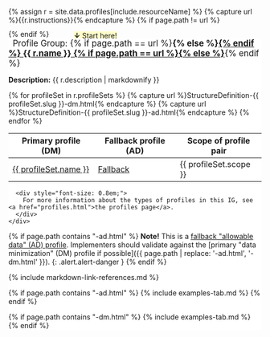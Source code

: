 {% assign r = site.data.profiles[include.resourceName]  %}
{% capture url %}{{r.instructions}}{% endcapture %}
{% if page.path != url %}
<div style="padding-left: 9.3em; margin-bottom:-1.4em;"><span class="highlight"><strong>&darr;</strong> Start here!</span></div>
{% endif %}
<div class="well profile-set-nav" style="background-color: #fff; margin-top: 2em; width: 100%;">
    <div style="font-size: 1.2em; margin-top: -1.7em;">
      <span style="background-color: #fff; padding-left: 0.5em; padding-right: 0.5em;">
        Profile Group:
        {% if page.path == url %}<strong>{% else %}<a style="font-weight: bold; text-decoration: underline;" href="{{ url }}">{% endif %}
          {{ r.name }}
        {% if page.path == url %}</strong>{% else %}</a>{% endif %}
      </span>
    </div>
    <div style="margin-top: 1em;">
      <p><strong>Description:</strong> {{ r.description | markdownify }}</p>
      <table class="table">
          <thead>
              <tr>
                  <th>Primary profile (DM)</th>
                  <th>Fallback profile (AD)</th>
                  <th>Scope of profile pair</th>
              </tr>
          </thead>
          <tbody>
              {% for profileSet in r.profileSets %}
              <tr>
                  {% capture url %}StructureDefinition-{{ profileSet.slug }}-dm.html{% endcapture %}
                  <td class="{% if page.path == url %}active-page{% endif %}">
                    <a href="{{ url }}">{{ profileSet.name }}</a>
                  </td>
                  {% capture url %}StructureDefinition-{{ profileSet.slug }}-ad.html{% endcapture %}
                  <td class="{% if page.path == url %}active-page{% endif %}">
                      <a href="{{ url }}">Fallback</a>
                  </td>
                  <td>{{ profileSet.scope }}</td>
              </tr>
              {% endfor %}
          </tbody>
      </table>

      <div style="font-size: 0.8em;">
        For more information about the types of profiles in this IG, see <a href="profiles.html">the profiles page</a>.
      </div>
    </div>
</div>

<style>
 /* Restyle table at the top of each profile page */
  #segment-content > div > div > div > div > table.grid:first-of-type {
    margin-top: -12px;
    margin-left: 2%;
    width: 96%;
    border: none;
    background-color: #f5f5f5;

    /* Bananas stuff you apparently have to do to get both a border and round corners on a table */
    border-left: 1px solid rgb(220, 220, 220);
    border-right: 1px solid rgb(220, 220, 220);
    border-bottom: 1px solid rgb(220, 220, 220);
    border-bottom-right-radius: 5px;
    border-bottom-left-radius: 5px !important;
    overflow: hidden;
    box-shadow: 0px 0px 1px rgb(220,220,220)
  }

  #segment-content > div > div > div > div > table.grid:first-of-type td {
    font-size: 0.8em;
  }

  /* add 10px exterior padding to table */
  #segment-content > div > div > div > div > table.grid:first-of-type tr:first-of-type td { padding-top:10px; }
  #segment-content > div > div > div > div > table.grid:first-of-type tr:last-of-type td { padding-bottom:10px; }

  /* proper width on first column */
    #segment-content > div > div > div > div > table.grid:first-of-type tr td:first-of-type {
      min-width: 10em;
  }

  /* Fix font for defining url in table */
  #segment-content > div > div > div > div > table.grid:first-of-type tr:first-of-type td:last-of-type {
    font-family: Monaco, Menlo, Consolas, "Courier New", monospace !important;
    font-size: 12px;
  }

  #segment-content > div > div > div > div > table.grid:first-of-type td {
    border: none;
    padding: 0;
  }
  #segment-content > div > div > div > div > table.grid:first-of-type td p {
    font-size: 1em;
  }
  #segment-content > div > div > div > div > table.grid:first-of-type tr td:first-of-type {
    font-weight: bold;
    text-align:  right;
    padding-right:  0.5em;
  }
  #segment-content > div > div > div > div > table.grid:first-of-type tr td p:last-of-type {
    padding-bottom:  0;
    margin-bottom:  0;
  }

  .highlight {
      background-color: #fffeca;
  }

  .profile-set-nav .active-page a {
    color: #eb8f00;
    font-weight: bold;
    text-decoration: none !important;
    cursor: not-allowed;
  }
</style>

<script>
  // If parent is inline-block, switch to inline. This will make the nav table always take up 100% width
  var parent = document.querySelector('.profile-set-nav').parentElement;
  if(parent.style.display == "inline-block") {
    parent.style.display = "inline";
  }
</script>

{% if page.path contains "-ad.html" %}
**Note!** This is a [fallback "allowable data" (AD) profile](profiles.html#data-minimization-and-privacy). Implementers should validate against the [primary "data minimization" (DM) profile if possible]({{ page.path | replace: '-ad.html', '-dm.html' }}).
{: .alert.alert-danger }
{% endif %}

{% include markdown-link-references.md %}

{% if page.path contains "-ad.html" %}
{% include examples-tab.md %}
{% endif %}

{% if page.path contains "-dm.html" %}
{% include examples-tab.md %}
{% endif %}


<script>
    // Set tab based on the anchor in URL
    var hash = window.location.hash;
    try {
        if(hash == "#tab-diff") sessionStorage.setItem('fhir-resource-tab-index', 1);
        if(hash == "#tab-snapshot") sessionStorage.setItem('fhir-resource-tab-index', 2);
        if(hash == "#tab-ms") sessionStorage.setItem('fhir-resource-tab-index', 3);

        // Default to snapshot tab
        if(!sessionStorage.getItem('fhir-resource-tab-index')) sessionStorage.setItem('fhir-resource-tab-index', 2);
    } catch(e) { }

    // Make it so that clicking the tabs also sets the anchor in the url
    document.addEventListener("DOMContentLoaded", function() {
        $('#tabs .ui-tabs-nav li').click(function() {
            var id = $(this).children('a').attr('id');
            if(id == "ui-id-2") window.location.hash = "#tab-diff";
            if(id == "ui-id-3") window.location.hash = "#tab-snapshot";
            if(id == "ui-id-4") window.location.hash = "#tab-ms";
        })
    });

    // Make gender invariant more visible
    if(window.location.pathname.split('/').pop() == 'StructureDefinition-shc-patient-general-ad.html') {
      document.addEventListener('DOMContentLoaded', function() {
        var newPageName = window.location.pathname.split('/').pop().replace('.html', '-definitions.html');
        jQuery('#tabs span:contains("use-only-if-required-by-law")').css('color', 'red');
        // Code point 60 is the "less than sign" -- putting the character directly in caused a
        // parsing error with the IG Publisher's facility for validating HTML.
        var lessThanSign = String.fromCodePoint(60)
        var toAppend = `. For more information see here ${lessThanSign}a href="${newPageName}#Patient.gender">here${lessThanSign}/a>.`
        jQuery('#tabs span:contains("use-only-if-required-by-law")').parent().append(toAppend);
      });
    }
</script>
